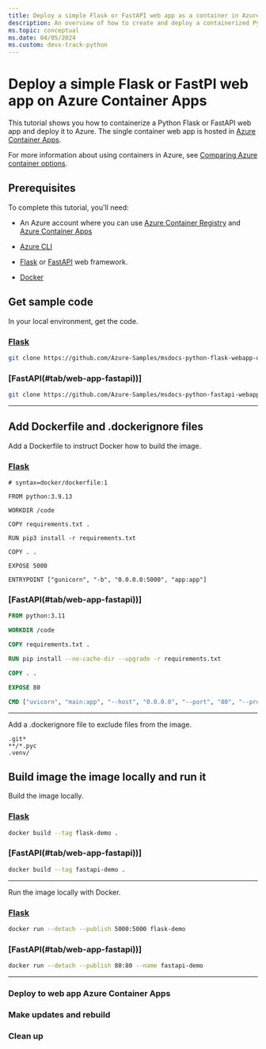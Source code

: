```yaml
---
title: Deploy a simple Flask or FastAPI web app as a container in Azure Container Apps
description: An overview of how to create and deploy a containerized Python web app (Flask or FastAPI) on Azure Container Apps.
ms.topic: conceptual
ms.date: 04/05/2024
ms.custom: devx-track-python
---
```


# Deploy a simple Flask or FastPI web app on Azure Container Apps

This tutorial shows you how to containerize a Python Flask or FastAPI web app and deploy it to Azure. The single container web app is hosted in [Azure Container Apps][1].

For more information about using containers in Azure, see [Comparing Azure container options](/azure/container-apps/compare-options).

## Prerequisites

To complete this tutorial, you'll need:

* An Azure account where you can use [Azure Container Registry][11] and [Azure Container Apps][1]

* [Azure CLI][17]

* [Flask][9] or [FastAPI][10] web framework.

* [Docker][4]

## Get sample code

In your local environment, get the code.

### [Flask](#tab/web-app-flask)

```bash
git clone https://github.com/Azure-Samples/msdocs-python-flask-webapp-quickstart.git
```

### [FastAPI(#tab/web-app-fastapi))]

```bash
git clone https://github.com/Azure-Samples/msdocs-python-fastapi-webapp-quickstart.git
```

---

## Add Dockerfile and .dockerignore files

Add a Dockerfile to instruct Docker how to build the image.

### [Flask](#tab/web-app-flask)

```Dockefile
# syntax=docker/dockerfile:1

FROM python:3.9.13

WORKDIR /code

COPY requirements.txt .

RUN pip3 install -r requirements.txt

COPY . .

EXPOSE 5000

ENTRYPOINT ["gunicorn", "-b", "0.0.0.0:5000", "app:app"]
```

### [FastAPI(#tab/web-app-fastapi))]

```dockerfile
FROM python:3.11

WORKDIR /code

COPY requirements.txt .

RUN pip install --no-cache-dir --upgrade -r requirements.txt

COPY . .

EXPOSE 80

CMD ["uvicorn", "main:app", "--host", "0.0.0.0", "--port", "80", "--proxy-headers"]
```

---

Add a .dockerignore file to exclude files from the image.

```dockerignore
.git*
**/*.pyc
.venv/
```

## Build image the image locally and run it

Build the image locally.

### [Flask](#tab/web-app-flask)

```bash
docker build --tag flask-demo .
```
### [FastAPI(#tab/web-app-fastapi))]

```bash
docker build --tag fastapi-demo .
```

---

Run the image locally with Docker.

### [Flask](#tab/web-app-flask)

```bash
docker run --detach --publish 5000:5000 flask-demo
```

### [FastAPI(#tab/web-app-fastapi))]

```bash
docker run --detach --publish 80:80 --name fastapi-demo
```

---

### Deploy to web app Azure Container Apps

### Make updates and rebuild

### Clean up


[1]: /azure/container-apps/overview
[4]: https://www.docker.com/
[9]: https://flask.palletsprojects.com/en/2.1.x/
[10]: https://fastapi.tiangolo.com/
[11]: https://azure.microsoft.com/services/container-registry/
[17]: /cli/azure/what-is-azure-cli
